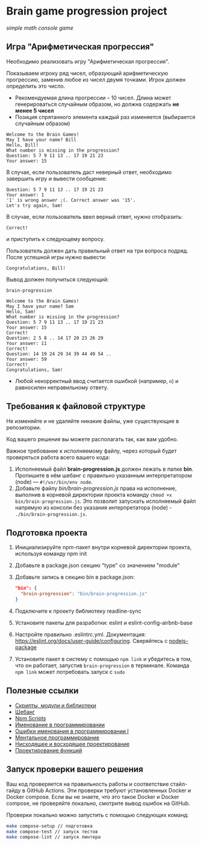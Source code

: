 # Brain game progression project

*simple math console game*

## Игра "Арифметическая прогрессия"

Необходимо реализовать игру "Арифметическая прогрессия".

Показываем игроку ряд чисел, образующий арифметическую прогрессию, заменив любое из чисел двумя точками. Игрок должен определить это число.

* Рекомендуемая длина прогрессии – 10 чисел. Длина может генерироваться случайным образом, но должна содержать **не менее 5 чисел**
* Позиция спрятанного элемента каждый раз изменяется (выбирается случайным образом)

```text
Welcome to the Brain Games!
May I have your name? Bill
Hello, Bill!
What number is missing in the progression?
Question: 5 7 9 11 13 .. 17 19 21 23
Your answer: 15
```

В случае, если пользователь даст неверный ответ, необходимо завершить игру и вывести сообщение:

```text
Question: 5 7 9 11 13 .. 17 19 21 23
Your answer: 1
'1' is wrong answer ;(. Correct answer was '15'.
Let's try again, Sam!
```

В случае, если пользователь ввел верный ответ, нужно отобразить:

```text
Correct!
```

и приступить к следующему вопросу.

Пользователь должен дать правильный ответ на три вопроса подряд. После успешной игры нужно вывести:

```text
Congratulations, Bill!
```

Вывод должен получиться следующий:

```text
brain-progression

Welcome to the Brain Games!
May I have your name? Sam
Hello, Sam!
What number is missing in the progression?
Question: 5 7 9 11 13 .. 17 19 21 23
Your answer: 15
Correct!
Question: 2 5 8 .. 14 17 20 23 26 29
Your answer: 11
Correct!
Question: 14 19 24 29 34 39 44 49 54 ..
Your answer: 59
Correct!
Congratulations, Sam!
```

* Любой некорректный ввод считается ошибкой (например, `n`) и равносилен неправильному ответу.

## Требования к файловой структуре

Не изменяйте и не удаляйте никакие файлы, уже существующие в репозитории.

Код вашего решения вы можете располагать так, как вам удобно.

Важное требование к исполняемому файлу, через который будет проверяться работа всего вашего кода:

1. Исполняемый файл **brain-progression.js** должен лежать в папке **bin**. Пропишите в нём шебанг с правильно указанным интерпретатором (node) — `#!/usr/bin/env node`.
1. Добавьте файлу *bin/brain-progression.js* права на исполнение, выполнив в корневой директории проекта команду `chmod +x bin/brain-progression.js`. Это позволит запускать исполняемый файл напрямую из консоли без указания интерпретатора (node) - `./bin/brain-progression.js`.

## Подготовка проекта

1. Инициализируйте npm-пакет внутри корневой директории проекта, используя команду npm init
1. Добавьте в package.json секцию "type" со значением "module"
1. Добавьте запись в секцию bin в package.json:
    ```json
    "bin": {
      "brain-progression": "bin/brain-progression.js"
    }
    ```

1. Подключите к проекту библиотеку readline-sync
1. Установите пакеты для разработки: eslint и eslint-config-airbnb-base
1. Настройте правильно .eslintrc.yml. Документация: <https://eslint.org/docs/user-guide/configuring>. Сверяйтесь с [nodejs-package](https://github.com/hexlet-boilerplates/nodejs-package)
1. Установите пакет в систему с помощью `npm link` и убедитесь в том, что он работает, запустив `brain-progression` в терминале. Команда `npm link` может потребовать запуск с `sudo`

## Полезные ссылки

* [Скрипты, модули и библиотеки](https://ru.hexlet.io/blog/posts/skripty-moduli-i-biblioteki)
* [Шебанг](https://goo.gl/p7IdS8)
* [Npm Scripts](https://docs.npmjs.com/misc/scripts)
* [Именование в программировании](https://ru.hexlet.io/blog/posts/naming-in-programming)
* [Ошибки именования в программировании I](https://ru.hexlet.io/blog/posts/naming-errors-1)
* [Ментальное программирование](https://www.youtube.com/watch?v=EEq1wdM2M2w)
* [Нисходящее и восходящее проектирование](https://ru.hexlet.io/blog/posts/sovershennyy-kod-nishodyaschee-i-voshodyaschee-proektirovanie)
* [Проектирование функций](https://ru.hexlet.io/blog/posts/sovershennyy-kod-proektirovanie-funktsiy)

## Запуск проверки вашего решения

Ваш код проверяется на правильность работы и соответствие стайл-гайду в GitHub Actions.
Эти проверки требуют установленных Docker и Docker compose. Если вы не знаете, что это такое Docker и Docker compose, не проверяйте локально, смотрите вывод ошибок на GitHub.

Проверки локально можно запустить с помощью следующих команд:

```bash
make compose-setup // подготовка
make compose-test // запуск тестов
make compose-lint // запуск линтера
```
